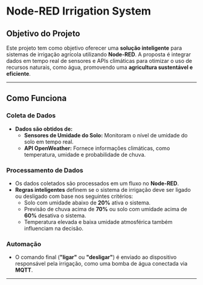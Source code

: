 # **Node-RED Irrigation System**

## **Objetivo do Projeto**
Este projeto tem como objetivo oferecer uma **solução inteligente** para sistemas de irrigação agrícola utilizando **Node-RED**. A proposta é integrar dados em tempo real de sensores e APIs climáticas para otimizar o uso de recursos naturais, como água, promovendo uma **agricultura sustentável e eficiente**.

---

## **Como Funciona**

### **Coleta de Dados**
- **Dados são obtidos de:**
  - **Sensores de Umidade do Solo:** Monitoram o nível de umidade do solo em tempo real.
  - **API OpenWeather:** Fornece informações climáticas, como temperatura, umidade e probabilidade de chuva.

### **Processamento de Dados**
- Os dados coletados são processados em um fluxo no **Node-RED**.
- **Regras inteligentes** definem se o sistema de irrigação deve ser ligado ou desligado com base nos seguintes critérios:
  - Solo com umidade abaixo de **20%** ativa o sistema.
  - Previsão de chuva acima de **70%** ou solo com umidade acima de **60%** desativa o sistema.
  - Temperatura elevada e baixa umidade atmosférica também influenciam na decisão.

### **Automação**
- O comando final (**"ligar"** ou **"desligar"**) é enviado ao dispositivo responsável pela irrigação, como uma bomba de água conectada via **MQTT**.

---

